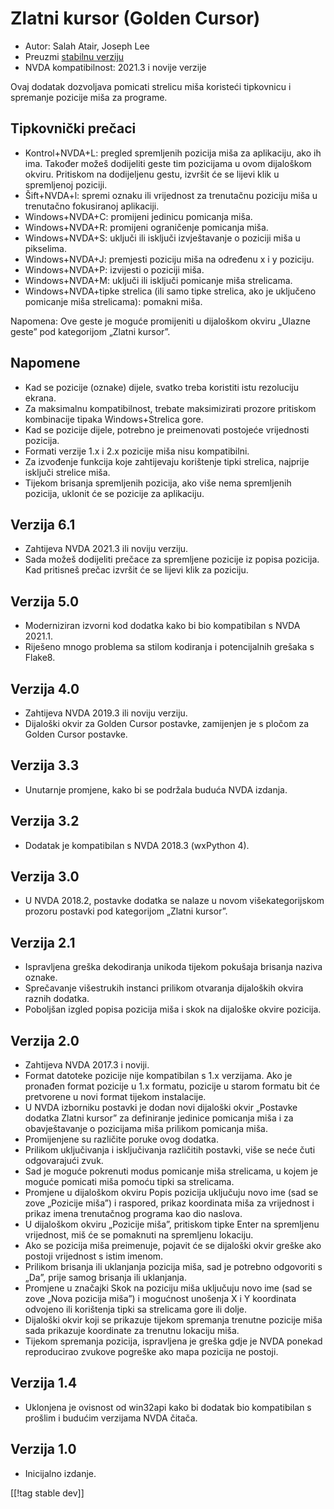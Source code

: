 # Zlatni kursor (Golden Cursor) #

* Autor: Salah Atair, Joseph Lee
* Preuzmi [stabilnu verziju][1]
* NVDA kompatibilnost: 2021.3 i novije verzije

Ovaj dodatak dozvoljava pomicati strelicu miša koristeći tipkovnicu i
spremanje pozicije miša za programe.

## Tipkovnički prečaci

* Kontrol+NVDA+L: pregled spremljenih pozicija miša za aplikaciju, ako ih
  ima. Također možeš dodijeliti geste tim pozicijama u ovom dijaloškom
  okviru. Pritiskom na dodijeljenu gestu, izvršit će se lijevi klik u
  spremljenoj poziciji.
* Šift+NVDA+l: spremi oznaku ili vrijednost za trenutačnu poziciju miša u
  trenutačno fokusiranoj aplikaciji.
* Windows+NVDA+C: promijeni jedinicu pomicanja miša.
* Windows+NVDA+R: promijeni ograničenje pomicanja miša.
* Windows+NVDA+S: uključi ili isključi izvještavanje o poziciji miša u
  pikselima.
* Windows+NVDA+J: premjesti poziciju miša na određenu x i y poziciju.
* Windows+NVDA+P: izvijesti o poziciji miša.
* Windows+NVDA+M: uključi ili isključi pomicanje miša strelicama.
* Windows+NVDA+tipke strelica (ili samo tipke strelica, ako je uključeno
  pomicanje miša strelicama): pomakni miša.

Napomena: Ove geste je moguće promijeniti u dijaloškom okviru „Ulazne geste”
pod kategorijom „Zlatni kursor”.

## Napomene

* Kad se pozicije (oznake) dijele, svatko treba koristiti istu rezoluciju
  ekrana.
* Za maksimalnu kompatibilnost, trebate maksimizirati prozore pritiskom
  kombinacije tipaka Windows+Strelica gore.
* Kad se pozicije dijele, potrebno je preimenovati postojeće vrijednosti
  pozicija.
* Formati verzije 1.x i 2.x pozicije miša nisu kompatibilni.
* Za izvođenje funkcija koje zahtijevaju korištenje tipki strelica, najprije
  isključi strelice miša.
* Tijekom brisanja spremljenih pozicija, ako više nema spremljenih pozicija,
  uklonit će se pozicije za aplikaciju.

## Verzija 6.1

* Zahtijeva NVDA 2021.3 ili noviju verziju.
* Sada možeš dodijeliti prečace za spremljene pozicije iz popisa
  pozicija. Kad pritisneš prečac izvršit će se lijevi klik za poziciju.

## Verzija 5.0

* Moderniziran izvorni kod dodatka kako bi bio kompatibilan s NVDA 2021.1.
* Riješeno mnogo problema sa stilom kodiranja i potencijalnih grešaka s
  Flake8.

## Verzija 4.0

* Zahtijeva NVDA 2019.3 ili noviju verziju.
* Dijaloški okvir za Golden Cursor postavke, zamijenjen je s pločom za
  Golden Cursor postavke.

## Verzija 3.3

* Unutarnje promjene, kako bi se podržala buduća NVDA izdanja.

## Verzija 3.2

* Dodatak je kompatibilan s NVDA 2018.3 (wxPython 4).

## Verzija 3.0

* U NVDA 2018.2, postavke dodatka se nalaze u novom višekategorijskom
  prozoru postavki  pod kategorijom „Zlatni kursor”.

## Verzija 2.1

* Ispravljena greška dekodiranja unikoda tijekom pokušaja brisanja naziva
  oznake.
* Sprečavanje višestrukih instanci prilikom otvaranja dijaloških okvira
  raznih dodatka.
* Poboljšan izgled popisa pozicija miša i skok na dijaloške okvire pozicija.

## Verzija 2.0

* Zahtijeva NVDA 2017.3 i noviji.
* Format datoteke pozicije nije kompatibilan s 1.x verzijama. Ako je
  pronađen format pozicije u 1.x formatu, pozicije u starom formatu bit će
  pretvorene u novi format tijekom instalacije.
* U NVDA izborniku postavki je dodan novi dijaloški okvir „Postavke dodatka
  Zlatni kursor” za definiranje jedinice pomicanja miša i za obavještavanje
  o pozicijama miša prilikom pomicanja miša.
* Promijenjene su različite poruke ovog dodatka.
* Prilikom uključivanja i isključivanja različitih postavki, više se neće
  čuti odgovarajući zvuk.
* Sad je moguće pokrenuti modus pomicanje miša strelicama, u kojem je moguće
  pomicati miša pomoću tipki sa strelicama.
* Promjene u dijaloškom okviru Popis pozicija uključuju novo ime (sad se
  zove „Pozicije miša”) i raspored, prikaz koordinata miša za vrijednost i
  prikaz imena trenutačnog programa kao dio naslova.
* U dijaloškom okviru „Pozicije miša”, pritiskom tipke Enter na spremljenu
  vrijednost, miš će se pomaknuti na spremljenu lokaciju.
* Ako se pozicija miša preimenuje, pojavit će se dijaloški okvir greške ako
  postoji vrijednost s istim imenom.
* Prilikom brisanja ili uklanjanja pozicija miša, sad je potrebno odgovoriti
  s „Da”, prije samog brisanja ili uklanjanja.
* Promjene u značajki Skok na poziciju miša uključuju novo ime (sad se zove
  „Nova pozicija miša”) i mogućnost unošenja X i Y koordinata odvojeno ili
  korištenja tipki sa strelicama gore ili dolje.
* Dijaloški okvir koji se prikazuje tijekom spremanja trenutne pozicije miša
  sada prikazuje koordinate za trenutnu lokaciju miša.
* Tijekom spremanja pozicija, ispravljena je greška gdje je NVDA ponekad
  reproducirao zvukove pogreške ako mapa pozicija ne postoji.

## Verzija 1.4

* Uklonjena je ovisnost od win32api kako bi dodatak bio kompatibilan s
  prošlim i budućim verzijama NVDA čitača.

## Verzija 1.0

* Inicijalno izdanje.

[[!tag stable dev]]

[1]: https://addons.nvda-project.org/files/get.php?file=gc

[2]: https://addons.nvda-project.org/files/get.php?file=gc-dev

